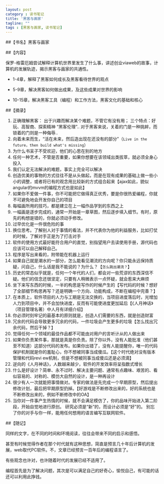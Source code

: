 ```yaml
---
layout: post
category : 读书笔记
title: '黑客与画家'
tagline: ""
tags : [黑客与画家, 读书笔记]
---
```


##【书名】黑客与画家

##【内容】

保罗-格雷厄姆尝试解释计算机世界里发生了什么事，讲述创业viaweb的故事，计算机的发展轨迹，揭示黑客与画家的共通性。

- 1-4章，解释了黑客如何成长及黑客看待世界的观点

- 5-9章，解决黑客如何做出成果，及这些成果对世界的影响

- 10-15章，解决黑客工具（编程）和工作方法，黑客文化的基础和核心

<!--break-->

##【摘录】

1. 正确理解黑客：
出于兴趣而解决某个难题，不管它有没有用；
三个特点：好玩、高智商、探索精神
“黑客伦理”..
对于黑客来说，关着的门是一种挑衅，而锁着的门则是一种侮辱..
2. 向着未来而生，“活在未来，然后造出现在还没有的部分”（`Live in the future，then build what's missing`）
3. 为什么书呆子不受欢迎，他们的心思在别的地方
4. 任何一种艺术，不管是否重要，如果你想要在该领域出类拔萃，就必须全身心投入
5. 我们认定无法解决的难题，事实上完全可以解决
6. 创造优美的事物的方式往往不是从头做起，而是在现有成果的基础上做一些小小的调整，或者将已有的观念用比较新的方式组合起来【ajax如此，貌似angular的mvvm的编程方式也是如此】
7. 如果你不爱做一件事，你不可能把它做得真正优秀，要是你很热爱编程，你就不可避免地会开发你自己的项目
8. 每幅画所用的技巧，都是建立在上一幅作品学到的东西之上
9. 一幅画是逐步完成的，通常一开始是一章草图，然后逐步填入细节。有时，原先的构想是错的，你就必须动手修改。
10. 过早优化是一件很危险的事
11. 换位思考。了解别人对于事情的看法，并不代表你为他的利益服务，比如打仗的时候，了解对手正是为了打击对手
12. 软件的使用方式最好能符合用户的直觉，别指望用户去读使用手册，源代码也应该可以自己解释自己。
13. 程序是写出来看的，附带能在机器上运行
14. 如果自己就是潮水的一部分，怎么能看见潮流的方向呢？你只能永远保持质疑，问自己，什么话是我不能说的？为什么？【`怎么跳出潮流？`】
15. 历史的常态似乎就是，任何一个年代的人们，都会对一些荒谬的东西深信不疑。他们的信念还很坚定，只要有人稍微表示一点怀疑，就会惹来大麻烦
16. 坐下来写东西的时候，一半的构思是写作的时候产生的【写代码的时候？想好了全部细节构思再写？还是明确一个方向、功能构成，不断在编程中完善？】
17. 在本质上，软件项目的人力与工期是无法交换的，当项目进度落后时，光增加人力到项目中，并不会加快进度，反而有可能使进度更加延后【《人月神话》（项目管理名著）中人月有详细介绍】
18. 你必须时刻牢记的最基本的原则就是，创造人们需要的东西，就是创造财富
19. 冗余的代码会导致更多冗余的代码，一件垃圾会产生更多的垃圾【怎么找出冗余代码，然后干掉？】
20. 觉得任何一个领域的最佳作品都不可能由对用户的言听计从的人做出来
21. 如果你负责某件事，那就是真是你负责。除了你以外，没有人能批准（他们甚至不知道）这部分代码的发布。如果你出错了，没有人能提醒你，唯一的代码保护机制就是你的羞耻心，你不想被同事当成傻瓜。【这个时代绝对没有版本管理和代码revi	ew机制，但是不想被同事当成傻瓜还是必须滴】
22. 逆向的《人月神话》，人数越来越少，软件的开发效率将呈指数式增长
23. 什么是好设计？简单、永不过时、解决主要问题、通常有点趣味、艰苦的、看似容易的、对称的、模仿大自然的设计，是一种再设计
24. 很少有人一次就能把事情做对。专家的做法是先完成一个早期原型，然后提出修改计划，最后把早期原型扔掉。【好游戏是不断修改出来的，好的系统也是不断修改出来的，例如不断修改中的OA】
25. 当你对一件事产生热情的时候，就不会满足模仿了，你的品味开始进入第二阶段，开始自觉地进行原创。
研究必须是“新”的，而设计必须是“好”的。
别忘了你的对手与你一样，能用任何想用的语言编写互联网软件。

##【随记】

同样的文字，在不同的时间和环境阅读，往往会带来不同的启示和感悟。

甚至有时候觉得作者在那个时代就有这种思想，简直是预言几十年后计算机的发展，web取代PC软件。不，文章已经预言一百年后的编程语言了。

有些观念也许对，也许随着时代的发展已经不适用了。

编程首先是为了解决问题，其次是可以满足自己的好奇心，愉悦自己，有可能的话还可以利用此挣钱。
